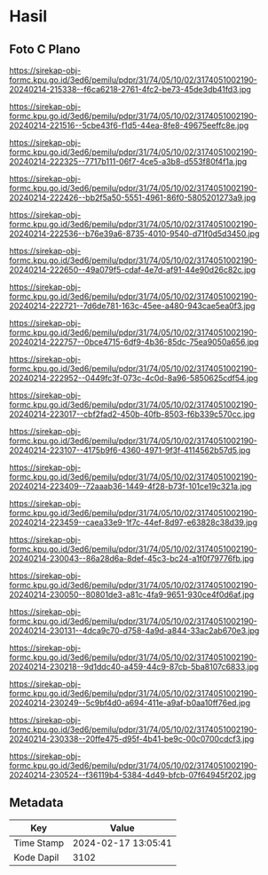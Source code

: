 # Hasil

## Foto C Plano

https://sirekap-obj-formc.kpu.go.id/3ed6/pemilu/pdpr/31/74/05/10/02/3174051002190-20240214-215338--f6ca6218-2761-4fc2-be73-45de3db41fd3.jpg

https://sirekap-obj-formc.kpu.go.id/3ed6/pemilu/pdpr/31/74/05/10/02/3174051002190-20240214-221516--5cbe43f6-f1d5-44ea-8fe8-49675eeffc8e.jpg

https://sirekap-obj-formc.kpu.go.id/3ed6/pemilu/pdpr/31/74/05/10/02/3174051002190-20240214-222325--7717b111-06f7-4ce5-a3b8-d553f80f4f1a.jpg

https://sirekap-obj-formc.kpu.go.id/3ed6/pemilu/pdpr/31/74/05/10/02/3174051002190-20240214-222426--bb2f5a50-5551-4961-86f0-5805201273a9.jpg

https://sirekap-obj-formc.kpu.go.id/3ed6/pemilu/pdpr/31/74/05/10/02/3174051002190-20240214-222536--b76e39a6-8735-4010-9540-d71f0d5d3450.jpg

https://sirekap-obj-formc.kpu.go.id/3ed6/pemilu/pdpr/31/74/05/10/02/3174051002190-20240214-222650--49a079f5-cdaf-4e7d-af91-44e90d26c82c.jpg

https://sirekap-obj-formc.kpu.go.id/3ed6/pemilu/pdpr/31/74/05/10/02/3174051002190-20240214-222721--7d6de781-163c-45ee-a480-943cae5ea0f3.jpg

https://sirekap-obj-formc.kpu.go.id/3ed6/pemilu/pdpr/31/74/05/10/02/3174051002190-20240214-222757--0bce4715-6df9-4b36-85dc-75ea9050a656.jpg

https://sirekap-obj-formc.kpu.go.id/3ed6/pemilu/pdpr/31/74/05/10/02/3174051002190-20240214-222952--0449fc3f-073c-4c0d-8a96-5850625cdf54.jpg

https://sirekap-obj-formc.kpu.go.id/3ed6/pemilu/pdpr/31/74/05/10/02/3174051002190-20240214-223017--cbf2fad2-450b-40fb-8503-f6b339c570cc.jpg

https://sirekap-obj-formc.kpu.go.id/3ed6/pemilu/pdpr/31/74/05/10/02/3174051002190-20240214-223107--4175b9f6-4360-4971-9f3f-4114562b57d5.jpg

https://sirekap-obj-formc.kpu.go.id/3ed6/pemilu/pdpr/31/74/05/10/02/3174051002190-20240214-223409--72aaab36-1449-4f28-b73f-101ce19c321a.jpg

https://sirekap-obj-formc.kpu.go.id/3ed6/pemilu/pdpr/31/74/05/10/02/3174051002190-20240214-223459--caea33e9-1f7c-44ef-8d97-e63828c38d39.jpg

https://sirekap-obj-formc.kpu.go.id/3ed6/pemilu/pdpr/31/74/05/10/02/3174051002190-20240214-230043--86a28d6a-8def-45c3-bc24-a1f0f79776fb.jpg

https://sirekap-obj-formc.kpu.go.id/3ed6/pemilu/pdpr/31/74/05/10/02/3174051002190-20240214-230050--80801de3-a81c-4fa9-9651-930ce4f0d6af.jpg

https://sirekap-obj-formc.kpu.go.id/3ed6/pemilu/pdpr/31/74/05/10/02/3174051002190-20240214-230131--4dca9c70-d758-4a9d-a844-33ac2ab670e3.jpg

https://sirekap-obj-formc.kpu.go.id/3ed6/pemilu/pdpr/31/74/05/10/02/3174051002190-20240214-230218--9d1ddc40-a459-44c9-87cb-5ba8107c6833.jpg

https://sirekap-obj-formc.kpu.go.id/3ed6/pemilu/pdpr/31/74/05/10/02/3174051002190-20240214-230249--5c9bf4d0-a694-411e-a9af-b0aa10ff76ed.jpg

https://sirekap-obj-formc.kpu.go.id/3ed6/pemilu/pdpr/31/74/05/10/02/3174051002190-20240214-230338--20ffe475-d95f-4b41-be9c-00c0700cdcf3.jpg

https://sirekap-obj-formc.kpu.go.id/3ed6/pemilu/pdpr/31/74/05/10/02/3174051002190-20240214-230524--f36119b4-5384-4d49-bfcb-07f64945f202.jpg


## Metadata

| Key        | Value               |
| ---------- | ------------------- |
| Time Stamp | 2024-02-17 13:05:41 |
| Kode Dapil | 3102                |



